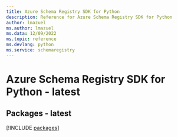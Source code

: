 ```yaml
---
title: Azure Schema Registry SDK for Python
description: Reference for Azure Schema Registry SDK for Python
author: lmazuel
ms.author: lmazuel
ms.data: 12/09/2022
ms.topic: reference
ms.devlang: python
ms.service: schemaregistry
---
```

# Azure Schema Registry SDK for Python - latest
## Packages - latest
[!INCLUDE [packages](schema-registry-index.md)]